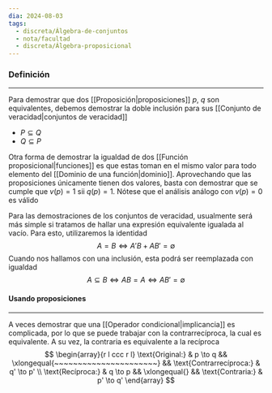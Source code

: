 ```yaml
---
dia: 2024-08-03
tags:
  - discreta/Álgebra-de-conjuntos
  - nota/facultad
  - discreta/Álgebra-proposicional
---
```

### Definición
---
Para demostrar que dos [[Proposición|proposiciones]] $p$, $q$ son equivalentes, debemos demostrar la doble inclusión para sus [[Conjunto de veracidad|conjuntos de veracidad]]
* $P \subseteq Q$ 
* $Q \subseteq P$ 

Otra forma de demostrar la igualdad de dos [[Función proposicional|funciones]] es que estas toman en el mismo valor para todo elemento del [[Dominio de una función|dominio]]. Aprovechando que las proposiciones únicamente tienen dos valores, basta con demostrar que se cumple que $v(p) = 1$ sii $q(p) = 1$. Nótese que el análisis análogo con $v(p) = 0$ es válido

Para las demostraciones de los conjuntos de veracidad, usualmente será más simple si tratamos de hallar una expresión equivalente igualada al vacío. Para esto, utilizaremos la identidad $$ A = B \iff A'B + AB' = \emptyset $$
Cuando nos hallamos con una inclusión, esta podrá ser reemplazada con igualdad $$ A \subseteq B \iff AB = A \iff AB' = \emptyset  $$
#### Usando proposiciones
---
A veces demostrar que una [[Operador condicional|implicancia]] es complicada, por lo que se puede trabajar con la contrarrecíproca, la cual es equivalente. A su vez, la contraria es equivalente a la recíproca $$ \begin{array}{r l ccc r l}
    \text{Original:} & p \to q && \xlongequal{~~~~~~~~~~~~~~~~~~~~~~} && \text{Contrarrecíproca:} & q' \to p' \\
    \text{Recíproca:} & q \to p && \xlongequal{} && \text{Contraria:} & p' \to q' 
\end{array} $$


